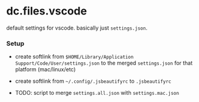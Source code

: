 # dc.files.vscode

default settings for vscode. basically just `settings.json`.

### Setup

- create softlink from `$HOME/Library/Application
Support/Code/User/settings.json` to the merged `settings.json` for
that platform (mac/linux/etc)
- create softlink from `~/.config/.jsbeautifyrc` to `.jsbeautifyrc`

- TODO: script to merge `settings.all.json` with `settings.mac.json`
